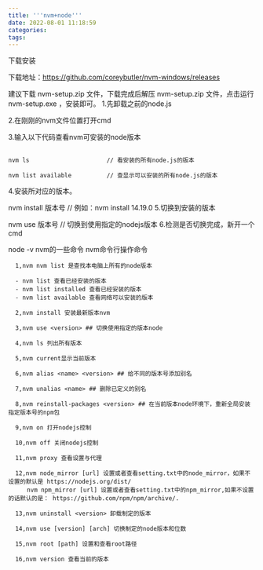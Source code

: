 ```yaml
---
title: '''nvm+node'''
date: 2022-08-01 11:18:59
categories:
tags:
---
```

下载安装

下载地址：https://github.com/coreybutler/nvm-windows/releases

建议下载 nvm-setup.zip 文件，下载完成后解压 nvm-setup.zip 文件，点击运行 nvm-setup.exe ，安装即可。
1.先卸载之前的node.js

2.在刚刚的nvm文件位置打开cmd

3.输入以下代码查看nvm可安装的node版本
```

nvm ls                      // 看安装的所有node.js的版本
 
nvm list available          // 查显示可以安装的所有node.js的版本
```
4.安装所对应的版本。

nvm install 版本号 // 例如：nvm install 14.19.0
5.切换到安装的版本

nvm use 版本号           // 切换到使用指定的nodejs版本
6.检测是否切换完成，新开一个cmd

node -v
nvm的一些命令
nvm命令行操作命令
```
  1,nvm nvm list 是查找本电脑上所有的node版本
  
  - nvm list 查看已经安装的版本
  - nvm list installed 查看已经安装的版本
  - nvm list available 查看网络可以安装的版本
  
  2,nvm install 安装最新版本nvm
  
  3,nvm use <version> ## 切换使用指定的版本node
  
  4,nvm ls 列出所有版本
  
  5,nvm current显示当前版本
  
  6,nvm alias <name> <version> ## 给不同的版本号添加别名
  
  7,nvm unalias <name> ## 删除已定义的别名
  
  8,nvm reinstall-packages <version> ## 在当前版本node环境下，重新全局安装指定版本号的npm包
  
  9,nvm on 打开nodejs控制
  
  10,nvm off 关闭nodejs控制
  
  11,nvm proxy 查看设置与代理
  
  12,nvm node_mirror [url] 设置或者查看setting.txt中的node_mirror，如果不设置的默认是 https://nodejs.org/dist/
  　　nvm npm_mirror [url] 设置或者查看setting.txt中的npm_mirror,如果不设置的话默认的是： https://github.com/npm/npm/archive/.
  
  13,nvm uninstall <version> 卸载制定的版本
  
  14,nvm use [version] [arch] 切换制定的node版本和位数
  
  15,nvm root [path] 设置和查看root路径
  
  16,nvm version 查看当前的版本
```
